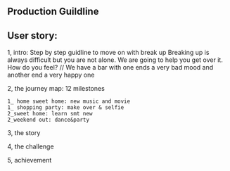 ## Production Guildline

## User story:

1, intro: Step by step guidline to move on with break up
	Breaking up is always difficult but you are not alone. We are going to help you get over it.
	How do you feel?
	// We have a bar with one ends a very bad mood and another end a very happy one

2, the journey map: 12 milestones

	1_ home sweet home: new music and movie
	1_ shopping party: make over & selfie
	2_sweet home: learn smt new
	2_weekend out: dance&party
	
3, the story

4, the challenge

5, achievement
